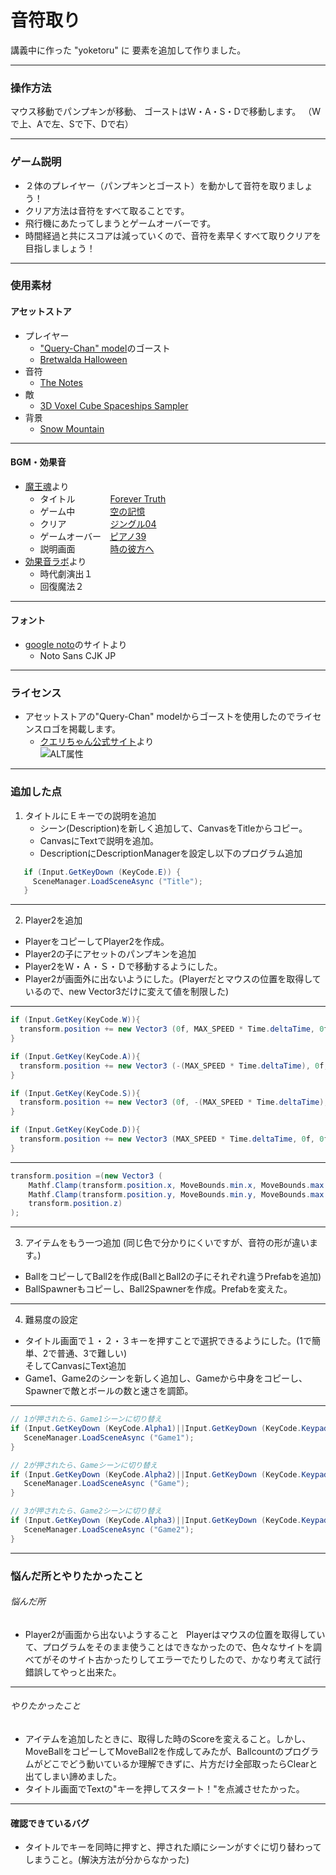 # 音符取り  

講義中に作った "yoketoru" に
要素を追加して作りました。

---

### 操作方法
マウス移動でパンプキンが移動、
ゴーストはW・A・S・Dで移動します。
（Wで上、Aで左、Sで下、Dで右）

---

### ゲーム説明
- ２体のプレイヤー（パンプキンとゴースト）を動かして音符を取りましょう！
- クリア方法は音符をすべて取ることです。
- 飛行機にあたってしまうとゲームオーバーです。
- 時間経過と共にスコアは減っていくので、音符を素早くすべて取りクリアを目指しましょう！

---

### 使用素材
#### アセットストア
 - プレイヤー  
    - ["Query-Chan" model](http://u3d.as/8Bh)のゴースト  
    - [Bretwalda Halloween](http://u3d.as/CfA)  
 - 音符  
   - [The Notes](http://u3d.as/7Lz)  
 - 敵  
   - [3D Voxel Cube Spaceships Sampler](http://u3d.as/w1e)  
 - 背景  
   - [Snow Mountain](http://u3d.as/a4i)  

---

#### BGM・効果音  
 - [魔王魂](http://maoudamashii.jokersounds.com/)より
    - タイトル　　　　[Forever Truth](http://maoudamashii.jokersounds.com/archives/song_17_forever_truth.html)  
    - ゲーム中　　　　[空の記憶](http://maoudamashii.jokersounds.com/archives/song_18_karano_kioku.html)  
    - クリア　　　　　[ジングル04](http://maoudamashii.jokersounds.com/archives/se_maoudamashii_jingle04.html)  
    - ゲームオーバー　[ピアノ39](http://maoudamashii.jokersounds.com/archives/bgm_maoudamashii_piano39.html)  
    - 説明画面　　　　[時の彼方へ](http://maoudamashii.jokersounds.com/archives/song_12_tokino_kanatahe.html)  
 - [効果音ラボ](http://soundeffect-lab.info/)より
    - 時代劇演出１  
    - 回復魔法２
---

#### フォント
- [google noto](https://www.google.com/get/noto/#sans-jpan)のサイトより
    - Noto Sans CJK JP

---

### ライセンス
 - アセットストアの"Query-Chan" modelからゴーストを使用したのでライセンスロゴを掲載します。  
    - [クエリちゃん公式サイト](http://query-chan.com/)より  
![ALT属性](http://query-chan.com/wp-content/uploads/2016/08/02_%E3%82%AF%E3%82%A8%E3%83%AA%E3%81%A1%E3%82%83%E3%82%93%E3%83%A9%E3%82%A4%E3%82%BB%E3%83%B3%E3%82%B9%E3%83%AD%E3%82%B4-e1472646888241-300x256.png)

---

### 追加した点

1. タイトルにＥキーでの説明を追加  
   - シーン(Description)を新しく追加して、CanvasをTitleからコピー。
   - CanvasにTextで説明を追加。
   - DescriptionにDescriptionManagerを設定し以下のプログラム追加

```cs
   if (Input.GetKeyDown (KeyCode.E)) {
     SceneManager.LoadSceneAsync ("Title");
   }

```

---

2. Player2を追加
- PlayerをコピーしてPlayer2を作成。
- Player2の子にアセットのパンプキンを追加
- Player2をＷ・Ａ・Ｓ・Ｄで移動するようにした。
- Player2が画面外に出ないようにした。(Playerだとマウスの位置を取得しているので、new Vector3だけに変えて値を制限した)

---

```cs
if (Input.GetKey(KeyCode.W)){
  transform.position += new Vector3 (0f, MAX_SPEED * Time.deltaTime, 0f);
}

if (Input.GetKey(KeyCode.A)){
  transform.position += new Vector3 (-(MAX_SPEED * Time.deltaTime), 0f, 0f);
}

if (Input.GetKey(KeyCode.S)){
  transform.position += new Vector3 (0f, -(MAX_SPEED * Time.deltaTime), 0f);
}

if (Input.GetKey(KeyCode.D)){
  transform.position += new Vector3 (MAX_SPEED * Time.deltaTime, 0f, 0f);
}
```
---
```cs
transform.position =(new Vector3 (
	Mathf.Clamp(transform.position.x, MoveBounds.min.x, MoveBounds.max.x),
	Mathf.Clamp(transform.position.y, MoveBounds.min.y, MoveBounds.max.y),
	transform.position.z)
);
```

---

3. アイテムをもう一つ追加 (同じ色で分かりにくいですが、音符の形が違います。)
- BallをコピーしてBall2を作成(BallとBall2の子にそれぞれ違うPrefabを追加)
- BallSpawnerもコピーし、Ball2Spawnerを作成。Prefabを変えた。

 ---

4. 難易度の設定
- タイトル画面で１・２・３キーを押すことで選択できるようにした。(1で簡単、2で普通、3で難しい)  
   そしてCanvasにText追加
- Game1、Game2のシーンを新しく追加し、Gameから中身をコピーし、Spawnerで敵とボールの数と速さを調節。
---
```cs
// 1が押されたら、Game1シーンに切り替え
if (Input.GetKeyDown (KeyCode.Alpha1)||Input.GetKeyDown (KeyCode.Keypad1)) {
   SceneManager.LoadSceneAsync ("Game1");
}

// 2が押されたら、Gameシーンに切り替え
if (Input.GetKeyDown (KeyCode.Alpha2)||Input.GetKeyDown (KeyCode.Keypad2)) {
   SceneManager.LoadSceneAsync ("Game");
}

// 3が押されたら、Game2シーンに切り替え
if (Input.GetKeyDown (KeyCode.Alpha3)||Input.GetKeyDown (KeyCode.Keypad3)) {
   SceneManager.LoadSceneAsync ("Game2");
}
```

---

### 悩んだ所とやりたかったこと  
###### 悩んだ所  
   - Player2が画面から出ないようすること  
Playerはマウスの位置を取得していて、プログラムをそのまま使うことはできなかったので、色々なサイトを調べてがそのサイト古かったりしてエラーでたりしたので、かなり考えて試行錯誤してやっと出来た。  

 ---

###### やりたかったこと  
   - アイテムを追加したときに、取得した時のScoreを変えること。しかし、MoveBallをコピーしてMoveBall2を作成してみたが、Ballcountのプログラムがどこでどう動いているか理解できずに、片方だけ全部取ったらClearと出てしまい諦めました。  
   - タイトル画面でTextの"キーを押してスタート！"を点滅させたかった。  

---

#### 確認できているバグ  
 - タイトルでキーを同時に押すと、押された順にシーンがすぐに切り替わってしまうこと。(解決方法が分からなかった)  
  
